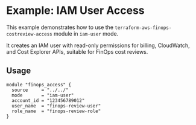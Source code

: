 # Example: IAM User Access

This example demonstrates how to use the `terraform-aws-finops-costreview-access` module in `iam-user` mode.

It creates an IAM user with read-only permissions for billing, CloudWatch, and Cost Explorer APIs, suitable for FinOps cost reviews.

## Usage

```hcl
module "finops_access" {
  source     = "../../"
  mode       = "iam-user"
  account_id = "123456789012"
  user_name  = "finops-review-user"
  role_name  = "finops-review-role"
}

